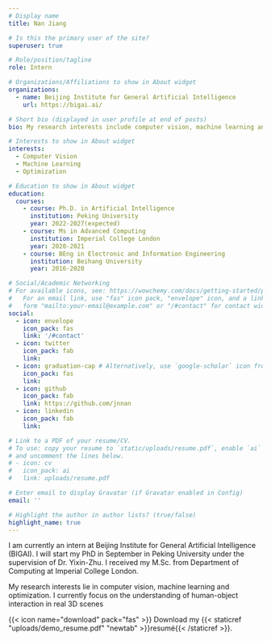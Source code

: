 ```yaml
---
# Display name
title: Nan Jiang

# Is this the primary user of the site?
superuser: true

# Role/position/tagline
role: Intern

# Organizations/Affiliations to show in About widget
organizations:
  - name: Beijing Institute for General Artificial Intelligence
    url: https://bigai.ai/

# Short bio (displayed in user profile at end of posts)
bio: My research interests include computer vision, machine learning and optimization

# Interests to show in About widget
interests:
  - Computer Vision
  - Machine Learning
  - Optimization

# Education to show in About widget
education:
  courses:
    - course: Ph.D. in Artificial Intelligence
      institution: Peking University
      year: 2022-2027(expected)
    - course: Ms in Advanced Computing
      institution: Imperial College London
      year: 2020-2021
    - course: BEng in Electronic and Information Engineering
      institution: Beihang University
      year: 2016-2020

# Social/Academic Networking
# For available icons, see: https://wowchemy.com/docs/getting-started/page-builder/#icons
#   For an email link, use "fas" icon pack, "envelope" icon, and a link in the
#   form "mailto:your-email@example.com" or "/#contact" for contact widget.
social:
  - icon: envelope
    icon_pack: fas
    link: '/#contact'
  - icon: twitter
    icon_pack: fab
    link: 
  - icon: graduation-cap # Alternatively, use `google-scholar` icon from `ai` icon pack
    icon_pack: fas
    link: 
  - icon: github
    icon_pack: fab
    link: https://github.com/jnnan
  - icon: linkedin
    icon_pack: fab
    link: 

# Link to a PDF of your resume/CV.
# To use: copy your resume to `static/uploads/resume.pdf`, enable `ai` icons in `params.toml`,
# and uncomment the lines below.
# - icon: cv
#   icon_pack: ai
#   link: uploads/resume.pdf

# Enter email to display Gravatar (if Gravatar enabled in Config)
email: ''

# Highlight the author in author lists? (true/false)
highlight_name: true
---
```


I am currently an intern at Beijing Institute for General Artificial Intelligence (BIGAI). I will start my PhD in September in Peking University under the supervision of Dr. Yixin-Zhu. I received my M.Sc. from Department of Computing at Imperial College London.

My research interests lie in computer vision, machine learning and optimization. I currently focus on the understanding of human-object interaction in real 3D scenes



{{< icon name="download" pack="fas" >}} Download my {{< staticref "uploads/demo_resume.pdf" "newtab" >}}resumé{{< /staticref >}}.
